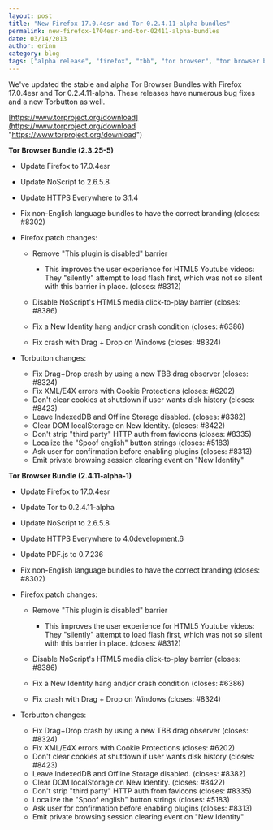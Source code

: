 ```yaml
---
layout: post
title: "New Firefox 17.0.4esr and Tor 0.2.4.11-alpha bundles"
permalink: new-firefox-1704esr-and-tor-02411-alpha-bundles
date: 03/14/2013
author: erinn
category: blog
tags: ["alpha release", "firefox", "tbb", "tor browser", "tor browser bundle"]
---
```


We've updated the stable and alpha Tor Browser Bundles with Firefox 17.0.4esr and Tor 0.2.4.11-alpha. These releases have numerous bug fixes and a new Torbutton as well.

[https://www.torproject.org/download](https://www.torproject.org/download "https://www.torproject.org/download")

**Tor Browser Bundle (2.3.25-5)**

- Update Firefox to 17.0.4esr
- Update NoScript to 2.6.5.8
- Update HTTPS Everywhere to 3.1.4
- Fix non-English language bundles to have the correct branding (closes: #8302)
- Firefox patch changes:

  - Remove "This plugin is disabled" barrier

    - This improves the user experience for HTML5 Youtube videos:  
 They "silently" attempt to load flash first, which was not so silent  
 with this barrier in place. (closes: #8312)
  - Disable NoScript's HTML5 media click-to-play barrier (closes: #8386)
  - Fix a New Identity hang and/or crash condition (closes: #6386)
  - Fix crash with Drag + Drop on Windows (closes: #8324)
- Torbutton changes:
  - Fix Drag+Drop crash by using a new TBB drag observer (closes: #8324)
  - Fix XML/E4X errors with Cookie Protections (closes: #6202)
  - Don't clear cookies at shutdown if user wants disk history (closes: #8423)
  - Leave IndexedDB and Offline Storage disabled. (closes: #8382)
  - Clear DOM localStorage on New Identity. (closes: #8422)
  - Don't strip "third party" HTTP auth from favicons (closes: #8335)
  - Localize the "Spoof english" button strings (closes: #5183)
  - Ask user for confirmation before enabling plugins (closes: #8313)
  - Emit private browsing session clearing event on "New Identity"

**Tor Browser Bundle (2.4.11-alpha-1)**

- Update Firefox to 17.0.4esr
- Update Tor to 0.2.4.11-alpha
- Update NoScript to 2.6.5.8
- Update HTTPS Everywhere to 4.0development.6
- Update PDF.js to 0.7.236
- Fix non-English language bundles to have the correct branding (closes: #8302)
- Firefox patch changes:

  - Remove "This plugin is disabled" barrier

    - This improves the user experience for HTML5 Youtube videos:  
 They "silently" attempt to load flash first, which was not so silent  
 with this barrier in place. (closes: #8312)
  - Disable NoScript's HTML5 media click-to-play barrier (closes: #8386)
  - Fix a New Identity hang and/or crash condition (closes: #6386)
  - Fix crash with Drag + Drop on Windows (closes: #8324)
- Torbutton changes:

  - Fix Drag+Drop crash by using a new TBB drag observer (closes: #8324)
  - Fix XML/E4X errors with Cookie Protections (closes: #6202)
  - Don't clear cookies at shutdown if user wants disk history (closes: #8423)
  - Leave IndexedDB and Offline Storage disabled. (closes: #8382)
  - Clear DOM localStorage on New Identity. (closes: #8422)
  - Don't strip "third party" HTTP auth from favicons (closes: #8335)
  - Localize the "Spoof english" button strings (closes: #5183)
  - Ask user for confirmation before enabling plugins (closes: #8313)
  - Emit private browsing session clearing event on "New Identity"

